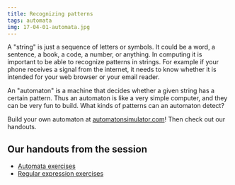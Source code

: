 ```yaml
---
title: Recognizing patterns
tags: automata
img: 17-04-01-automata.jpg
---
```


A "string" is just a sequence of letters or symbols. It could be a word, a sentence, a book, a code, a number, or anything. In computing it is important to be able to recognize patterns in strings. For example if your phone receives a signal from the internet, it needs to know whether it is intended for your web browser or your email reader.

An "automaton" is a machine that decides whether a given string has a certain pattern. Thus an automaton is like a very simple computer, and they can be very fun to build. What kinds of patterns can an automaton detect?

Build your own automaton at <a href="http://automatonsimulator.com">automatonsimulator.com</a>! Then check out our handouts.

## Our handouts from the session

* <a href="http://boisemathcircles.org/wp-content/uploads/2017/04/Automata-exercises.pdf">Automata exercises</a>
* <a href="http://boisemathcircles.org/wp-content/uploads/2017/04/Regular-expression-exercises.pdf">Regular expression exercises</a>
